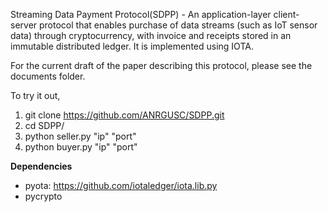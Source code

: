 Streaming Data Payment Protocol(SDPP) - An application-layer client-server protocol that enables purchase of data streams (such as IoT sensor data) through cryptocurrency, with invoice and receipts stored in an immutable distributed ledger. It is implemented using IOTA. 

For the current draft of the paper describing this protocol, please see the documents folder. 

To try it out,
1) git clone https://github.com/ANRGUSC/SDPP.git
2) cd SDPP/
3) python seller.py "ip" "port"
4) python buyer.py "ip" "port"

**Dependencies**
 - pyota: https://github.com/iotaledger/iota.lib.py
 - pycrypto
